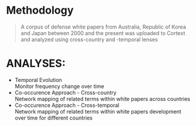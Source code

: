 # Methodology

> A corpus of defense white papers from Australia, Republic of Korea and Japan between 2000 and the present was uploaded to Cortext and analyzed using cross-country and -temporal lenses

# ANALYSES:
- Temporal Evolution<br>
  Monitor frequency change over time
- Co-occurence Approach - Cross-country<br>
  Network mapping of related terms within white papers across countries
- Co-occurence Approach - Cross-temporal<br>
  Network mapping of related terms within white papers development over time for different countries


